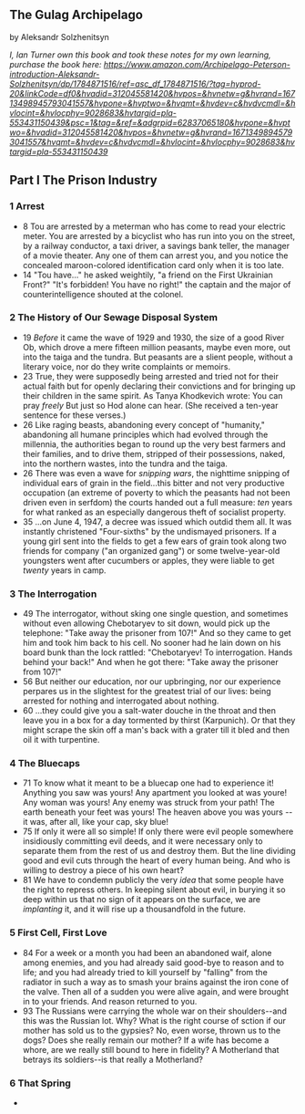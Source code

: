 ## The Gulag Archipelago

by Aleksandr Solzhenitsyn

*I, Ian Turner own this book and took these notes for my own learning, purchase
the book here: https://www.amazon.com/Archipelago-Peterson-introduction-Aleksandr-Solzhenitsyn/dp/1784871516/ref=asc_df_1784871516/?tag=hyprod-20&linkCode=df0&hvadid=312045581420&hvpos=&hvnetw=g&hvrand=16713498945793041557&hvpone=&hvptwo=&hvqmt=&hvdev=c&hvdvcmdl=&hvlocint=&hvlocphy=9028683&hvtargid=pla-553431150439&psc=1&tag=&ref=&adgrpid=62837065180&hvpone=&hvptwo=&hvadid=312045581420&hvpos=&hvnetw=g&hvrand=16713498945793041557&hvqmt=&hvdev=c&hvdvcmdl=&hvlocint=&hvlocphy=9028683&hvtargid=pla-553431150439*

## Part I The Prison Industry

### 1 Arrest
* 8 Tou are arrested by a meterman who has come to read your electric meter. You
    are arrested by a bicyclist who has run into you on the street, by a railway
    conductor, a taxi driver, a savings bank teller, the manager of a movie
    theater. Any one of them can arrest you, and you notice the concealed
    maroon-colored identification card only when it is too late.
* 14 "Tou have..." he asked weightily, "a friend on the First Ukrainian Front?"
    "It's forbidden! You have no right!" the captain and the major of
    counterintelligence shouted at the colonel.

### 2 The History of Our Sewage Disposal System
* 19 *Before* it came the wave of 1929 and 1930, the size of a good River Ob,
    which drove a mere fifteen million peasants, maybe even more, out into the
    taiga and the tundra. But peasants are a slient people, without a literary
    voice, nor do they write complaints or memoirs.
* 23 True, they were supposedly being arrested and tried not for their actual
    faith but for openly declaring their convictions and for bringing up their
    children in the same spirit. As Tanya Khodkevich wrote: You can pray
    *freely* But just so Hod alone can hear. (She received a ten-year sentence
    for these verses.)
* 26 Like raging beasts, abandoning every concept of "humanity," abandoning all
    humane principles which had evolved through the millennia, the authorities
    began to round up the very best farmers and their families, and to drive
    them, stripped of their possessions, naked, into the northern wastes, into
    the tundra and the taiga.
* 26 There was even a wave for *snipping wars*, the nighttime snipping of
    individual ears of grain in the field...this bitter and not very productive
    occupation (an extreme of poverty to which the peasants had not been driven
    even in serfdom) the courts handed out a full measure: *ten* years for what
    ranked as an especially dangerous theft of socialist property.
* 35 ...on June 4, 1947, a decree was issued which outdid them all. It was
    instantly christened "Four-sixths" by the undismayed prisoners. If a young
    girl sent into the fields to get a few ears of grain took along two friends
    for company ("an organized gang") or some twelve-year-old youngsters went
    after cucumbers or apples, they were liable to get *twenty* years in camp.

### 3 The Interrogation
* 49 The interrogator, without sking one single question, and sometimes without
    even allowing Chebotaryev to sit down, would pick up the telephone: "Take
    away the prisoner from 107!" And so they came to get him and took him back
    to his cell. No sooner had he lain down on his board bunk than the lock
    rattled: "Chebotaryev! To interrogation. Hands behind your back!" And when
    he got there: "Take away the prisoner from 107!"
* 56 But neither our education, nor our upbringing, nor our experience perpares
    us in the slightest for the greatest trial of our lives: being arrested for
    nothing and interrogated about nothing.
* 60 ...they could give you a salt-water douche in the throat and then leave you
    in a box for a day tormented by thirst (Karpunich). Or that they might
    scrape the skin off a man's back with a grater till it bled and then oil it
    with turpentine.

### 4 The Bluecaps
* 71 To know what it meant to be a bluecap one had to experience it! Anything
    you saw was yours! Any apartment you looked at was youre! Any woman was
    yours! Any enemy was struck from your path! The earth beneath your feet was
    yours! The heaven above you was yours --it was, after all, like your cap,
    sky blue!
* 75 If only it were all so simple!  If only there were evil people somewhere
    insidiously committing evil deeds, and it were necessary only to separate
    them from the rest of us and destroy them. But the line dividing good and
    evil cuts through the heart of every human being. And who is willing to
    destroy a piece of his own heart?
* 81 We have to condemn publicly the very *idea* that some people have the right
    to repress others. In keeping silent about evil, in burying it so deep
    within us that no sign of it appears on the surface, we are *implanting* it,
    and it will rise up a thousandfold in the future.

### 5 First Cell, First Love
* 84 For a week or a month you had been an abandoned waif, alone among enemies,
    and you had already said good-bye to reason and to life; and you had already
    tried to kill yourself by "falling" from the radiator in such a way as to
    smash your brains against the iron cone of the valve. Then all of a sudden
    you were alive again, and were brought in to your friends. And reason
    returned to you.
* 93 The Russians were carrying the whole war on their shoulders--and this was
    the Russian lot. Why? What is the right course of sction if our mother has
    sold us to the gypsies? No, even worse, thrown us to the dogs? Does she
    really remain our mother? If a wife has become a whore, are we really still
    bound to here in fidelity? A Motherland that betrays its soldiers--is that
    really a Motherland?

### 6 That Spring
*
